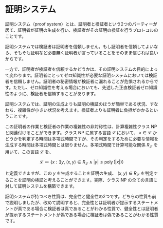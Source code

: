 # 証明システム

証明システム（proof system）とは、証明者と検証者という2つのパーティーが居て、証明者が証明の生成を行い、検証者がその証明の検証を行うプロトコルのことです。

証明システムでは検証者は証明者を信頼しません。もし証明者を信頼してよいなら、そもそも証明など必要無く証明者が言っていることをそのまま信じれば良いからです。

一方で、証明者が検証者を信頼するかどうかは、その証明システムの目的によって変わります。証明者にとってゼロ知識性が必要な証明システムにおいては検証者を信頼しません。証明者の秘密情報が検証者に漏れることが危惧されるからです。ただし、ゼロ知識性を考える場合においても、先述した正直検証者ゼロ知識性のように、検証者を信頼することがあります。

証明システムでは、証明の生成よりも証明の検証のほうが簡単である状況、すなわち、複雑性が小さい状況を考えます。検証者よりも証明者に負担がかかるということです。

この証明者の作業と検証者の作業の複雑性の非対称性は、計算複雑性クラス $\mathrm{NP}$ と関連付けることができます。クラス $\mathrm{NP}$ に属する言語 $\mathcal{L}$ において、 $x\in \mathcal{L}$ かどうかを判定する時間は多項式時間ですが、その判定をするために必要な情報を生成する時間は多項式時間とは限りません。多項式時間で計算可能な関係 $R_{\mathcal{L}}$ を用いて、この言語 $\mathcal{L}$ を、

$$ \mathcal{L} \coloneqq \lbrace x : \exists y,\ (x,y) \in R_{\mathcal{L}} \land |y| \le \operatorname{poly}(|x|) \rbrace $$

と定義できますが、この $y$ を生成することを証明の生成、 $(x,y) \in R_{\mathcal{L}}$ を判定することを証明の検証と考えることができます。実際、クラス $\mathrm{NP}$ の全ての言語に対して証明システムを構築できます。

証明システムが持つべき性質は、完全性と健全性の2つです。どちらの性質も前で説明しましたが、改めて説明すると、完全性とは証明者が提示するステートメントが真である場合に検証者は真であることがわかる性質で、健全性とは証明者が提示するステートメントが偽である場合に検証者は偽であることがわかる性質です。
